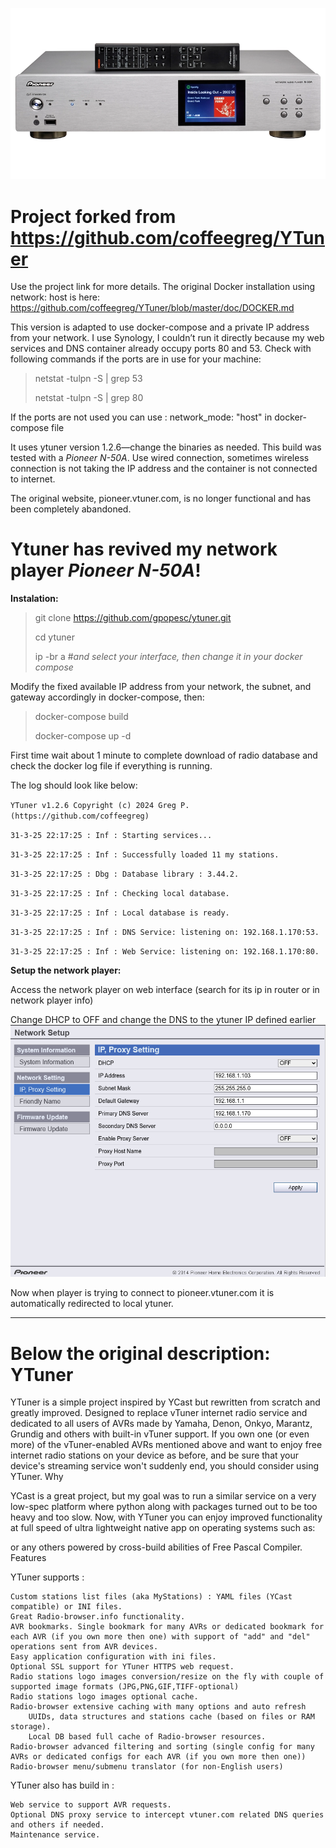 
![image](https://github.com/gpopesc/ytuner/blob/main/n50a.png)

# Project forked from https://github.com/coffeegreg/YTuner

Use the project link for more details. The original Docker installation using network: host is here:
https://github.com/coffeegreg/YTuner/blob/master/doc/DOCKER.md

This version is adapted to use docker-compose and a private IP address from your network.
I use Synology, I couldn’t run it directly because my web services and DNS container already occupy ports 80 and 53.
Check with following commands if the ports are in use for your machine:
>netstat -tulpn -S | grep 53
>
>netstat -tulpn -S | grep 80
>
If the ports are not used you can use :  network_mode: "host"  in docker-compose file

It uses ytuner version 1.2.6—change the binaries as needed.
This build was tested with a *Pioneer N-50A*.
Use wired connection, sometimes wireless connection is not taking the IP address and the container is not connected to internet.

The original website, pioneer.vtuner.com, is no longer functional and has been completely abandoned.
# Ytuner has revived my network player *Pioneer N-50A*!

**Instalation:**
>git clone https://github.com/gpopesc/ytuner.git
>
>cd ytuner
>
>ip -br a #*and select your interface, then change it in your docker compose*
>

Modify the fixed available IP address from your network, the subnet, and gateway accordingly in docker-compose, then:

>docker-compose build
>
>docker-compose up -d
>
First time wait about 1 minute to complete download of radio database and check the docker log file if everything is running. 

The log should look like below:

`YTuner v1.2.6 Copyright (c) 2024 Greg P. (https://github.com/coffeegreg)`

`31-3-25 22:17:25 : Inf : Starting services...`

`31-3-25 22:17:25 : Inf : Successfully loaded 11 my stations.`

`31-3-25 22:17:25 : Dbg : Database library : 3.44.2.`

`31-3-25 22:17:25 : Inf : Checking local database.`

`31-3-25 22:17:25 : Inf : Local database is ready.`

`31-3-25 22:17:25 : Inf : DNS Service: listening on: 192.168.1.170:53.`

`31-3-25 22:17:25 : Inf : Web Service: listening on: 192.168.1.170:80.`

**Setup the network player:**

Access the network player on web interface (search for its ip in router or in network player info)

Change DHCP to OFF and change the DNS to the ytuner IP defined earlier
![image](https://github.com/gpopesc/ytuner/blob/main/pioneer.png)

Now when player is trying to connect to pioneer.vtuner.com it is automatically redirected to local ytuner.

*******************************************************************
# Below the original description: YTuner

YTuner is a simple project inspired by YCast but rewritten from scratch and greatly improved. Designed to replace vTuner internet radio service and dedicated to all users of AVRs made by Yamaha, Denon, Onkyo, Marantz, Grundig and others with built-in vTuner support. If you own one (or even more) of the vTuner-enabled AVRs mentioned above and want to enjoy free internet radio stations on your device as before, and be sure that your device's streaming service won't suddenly end, you should consider using YTuner.
Why

YCast is a great project, but my goal was to run a similar service on a very low-spec platform where python along with packages turned out to be too heavy and too slow. Now, with YTuner you can enjoy improved functionality at full speed of ultra lightweight native app on operating systems such as:


or any others powered by cross-build abilities of Free Pascal Compiler.
Features

YTuner supports :

    Custom stations list files (aka MyStations) : YAML files (YCast compatible) or INI files.
    Great Radio-browser.info functionality.
    AVR bookmarks. Single bookmark for many AVRs or dedicated bookmark for each AVR (if you own more then one) with support of "add" and "del" operations sent from AVR devices.
    Easy application configuration with ini files.
    Optional SSL support for YTuner HTTPS web request.
    Radio stations logo images conversion/resize on the fly with couple of supported image formats (JPG,PNG,GIF,TIFF-optional)
    Radio stations logo images optional cache.
    Radio-browser extensive caching with many options and auto refresh
        UUIDs, data structures and stations cache (based on files or RAM storage).
        Local DB based full cache of Radio-browser resources.
    Radio-browser advanced filtering and sorting (single config for many AVRs or dedicated configs for each AVR (if you own more then one))
    Radio-browser menu/submenu translator (for non-English users)

YTuner also has build in :

    Web service to support AVR requests.
    Optional DNS proxy service to intercept vtuner.com related DNS queries and others if needed.
    Maintenance service.
